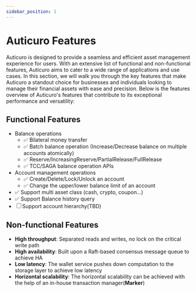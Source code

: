 ```yaml
---
sidebar_position: 1
---
```


# Auticuro Features
Auticuro is designed to provide a seamless and efficient asset management experience for users. With an extensive list of functional and non-functional features, Auticuro aims to cater to a wide range of applications and use cases. In this section, we will walk you through the key features that make Auticuro a standout choice for businesses and individuals looking to manage their financial assets with ease and precision.
Below is the features overview of Auticuro's features that contribute to its exceptional 
performance and versatility:

## Functional Features
- Balance operations
    - ✅ Bilateral money transfer
    - ✅ Batch balance operation (Increase/Decrease balance on multiple accounts atomically)
    - ✅ Reserve/IncreasingReserve/PartialRelease/FullRelease
    - ✅ TCC/SAGA balance operation APIs
- Account management operations
    - ✅ Create/Delete/Lock/Unlock an account
    - ✅ Change the upper/lower balance limit of an account
- ✅ Support multi asset class (cash, crypto, coupon…)
- ✅ Support Balance history query
- ☐ Support account hierarchy(TBD)

## Non-functional Features
- **High throughput**: Separated reads and writes, no lock on the critical write path
- **High availability**: Built upon a Raft-based consensus message queue to achieve HA
- **Low latency**: The wallet service pushes down computation to the storage layer to achieve low latency
- **Horizontal scalability**: The horizontal scalability can be achieved with the help of an in-house transaction manager(**Marker**)
